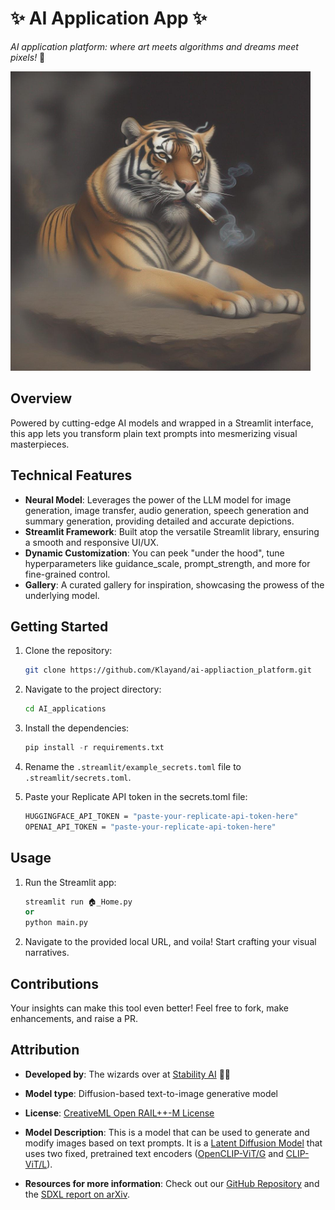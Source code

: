 # ✨ AI Application App ✨

_AI application platform: where art meets algorithms and dreams meet pixels!_ 🚀

![Smoking Tiger](./gallery/A_smoking_tiger.png)

## Overview

Powered by cutting-edge AI models and wrapped in a Streamlit interface, this app lets you transform plain text prompts into mesmerizing visual masterpieces.

## Technical Features

- **Neural Model**: Leverages the power of the LLM model for image generation, image transfer, audio generation, speech generation and summary generation, providing detailed and accurate depictions.
- **Streamlit Framework**: Built atop the versatile Streamlit library, ensuring a smooth and responsive UI/UX.
- **Dynamic Customization**: You can peek "under the hood", tune hyperparameters like guidance_scale, prompt_strength, and more for fine-grained control.
- **Gallery**: A curated gallery for inspiration, showcasing the prowess of the underlying model.

## Getting Started

1. Clone the repository:

   ```bash
   git clone https://github.com/Klayand/ai-appliaction_platform.git
   ```

2. Navigate to the project directory:

   ```bash
   cd AI_applications
   ```

3. Install the dependencies:

   ```python
   pip install -r requirements.txt
   ```

4. Rename the `.streamlit/example_secrets.toml` file to `.streamlit/secrets.toml`.

5. Paste your Replicate API token in the secrets.toml file:

   ```bash
   HUGGINGFACE_API_TOKEN = "paste-your-replicate-api-token-here"
   OPENAI_API_TOKEN = "paste-your-replicate-api-token-here"
   ```

## Usage

1. Run the Streamlit app:

   ```python
   streamlit run 🏠_Home.py
   or
   python main.py 
   ```

2. Navigate to the provided local URL, and voila! Start crafting your visual narratives.

## Contributions

Your insights can make this tool even better! Feel free to fork, make enhancements, and raise a PR.

## Attribution

- **Developed by**: The wizards over at [Stability AI](https://stability.ai/) 🧙‍♂️

- **Model type**: Diffusion-based text-to-image generative model

- **License**: [CreativeML Open RAIL++-M License](https://huggingface.co/stabilityai/stable-diffusion-xl-base-1.0/blob/main/LICENSE.md)

- **Model Description**: This is a model that can be used to generate and modify images based on text prompts. It is a [Latent Diffusion Model](https://arxiv.org/abs/2112.10752) that uses two fixed, pretrained text encoders ([OpenCLIP-ViT/G](https://github.com/mlfoundations/open_clip) and [CLIP-ViT/L](https://github.com/openai/CLIP/tree/main)).

- **Resources for more information**: Check out our [GitHub Repository](https://github.com/Stability-AI/generative-models) and the [SDXL report on arXiv](https://arxiv.org/abs/2307.01952).
